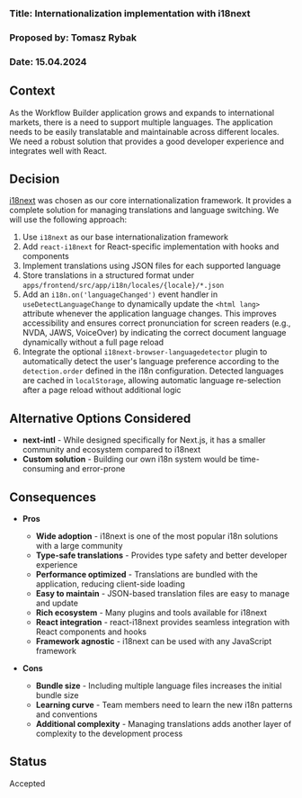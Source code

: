### Title: **Internationalization implementation with i18next**

### Proposed by: Tomasz Rybak

### Date: 15.04.2024

## Context

As the Workflow Builder application grows and expands to international markets, there is a need to support multiple languages. The application needs to be easily translatable and maintainable across different locales. We need a robust solution that provides a good developer experience and integrates well with React.

## Decision

[i18next](https://www.i18next.com/) was chosen as our core internationalization framework. It provides a complete solution for managing translations and language switching. We will use the following approach:

1. Use `i18next` as our base internationalization framework
2. Add `react-i18next` for React-specific implementation with hooks and components
3. Implement translations using JSON files for each supported language
4. Store translations in a structured format under `apps/frontend/src/app/i18n/locales/{locale}/*.json`
5. Add an `i18n.on('languageChanged')` event handler in `useDetectLanguageChange` to dynamically update the `<html lang>` attribute whenever the application language changes. This improves accessibility and ensures correct pronunciation for screen readers (e.g., NVDA, JAWS, VoiceOver) by indicating the correct document language dynamically without a full page reload
6. Integrate the optional `i18next-browser-languagedetector` plugin to automatically detect the user's language preference according to the `detection.order` defined in the i18n configuration. Detected languages are cached in `localStorage`, allowing automatic language re-selection after a page reload without additional logic

## Alternative Options Considered

- **next-intl** - While designed specifically for Next.js, it has a smaller community and ecosystem compared to i18next
- **Custom solution** - Building our own i18n system would be time-consuming and error-prone

## Consequences

- **Pros**

  - **Wide adoption** - i18next is one of the most popular i18n solutions with a large community
  - **Type-safe translations** - Provides type safety and better developer experience
  - **Performance optimized** - Translations are bundled with the application, reducing client-side loading
  - **Easy to maintain** - JSON-based translation files are easy to manage and update
  - **Rich ecosystem** - Many plugins and tools available for i18next
  - **React integration** - react-i18next provides seamless integration with React components and hooks
  - **Framework agnostic** - i18next can be used with any JavaScript framework

- **Cons**
  - **Bundle size** - Including multiple language files increases the initial bundle size
  - **Learning curve** - Team members need to learn the new i18n patterns and conventions
  - **Additional complexity** - Managing translations adds another layer of complexity to the development process

## Status

Accepted
